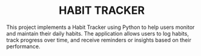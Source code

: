 <h1 align = center >HABIT TRACKER</h1>

<p>This project implements a Habit Tracker using Python to help users monitor and maintain their daily habits. The application allows users to log habits, track progress over time, and receive reminders or insights based on their performance.</p>
